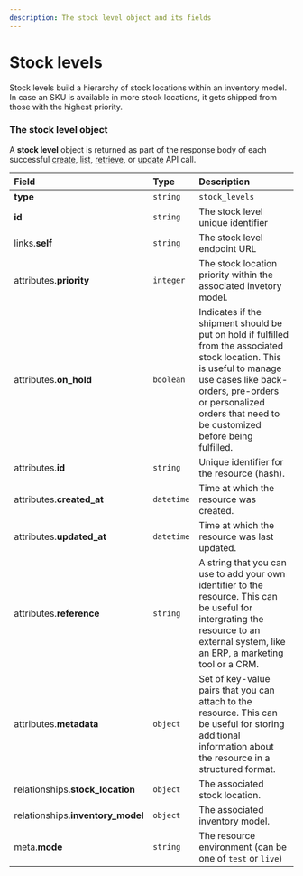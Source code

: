 ```yaml
---
description: The stock level object and its fields
---
```


# Stock levels

Stock levels build a hierarchy of stock locations within an inventory model.
In case an SKU is available in more stock locations, it gets shipped from those with the highest priority.


### The stock level object

A **stock level** object is returned as part of the response body of each successful
[create](/api-reference/resources/stock_levels/create_stock_level),
[list](/api-reference/resources/stock_levels/list_stock_levels),
[retrieve](/api-reference/resources/stock_levels/retrieve_stock_level),
or [update](/api-reference/resources/stock_levels/update_stock_level) API call.

| Field | Type | Description |
| :--- | :--- | :--- |
| **type** | `string` | `stock_levels` |
| **id** | `string` | The stock level unique identifier |
| links.**self** | `string` | The stock level endpoint URL |
| attributes.**priority** | `integer` | The stock location priority within the associated invetory model. |
| attributes.**on_hold** | `boolean` | Indicates if the shipment should be put on hold if fulfilled from the associated stock location. This is useful to manage use cases like back-orders, pre-orders or personalized orders that need to be customized before being fulfilled. |
| attributes.**id** | `string` | Unique identifier for the resource (hash). |
| attributes.**created_at** | `datetime` | Time at which the resource was created. |
| attributes.**updated_at** | `datetime` | Time at which the resource was last updated. |
| attributes.**reference** | `string` | A string that you can use to add your own identifier to the resource. This can be useful for intergrating the resource to an external system, like an ERP, a marketing tool or a CRM. |
| attributes.**metadata** | `object` | Set of key-value pairs that you can attach to the resource. This can be useful for storing additional information about the resource in a structured format. |
| relationships.**stock_location** | `object` | The associated stock location. |
| relationships.**inventory_model** | `object` | The associated inventory model. |
| meta.**mode** | `string` | The resource environment \(can be one of `test` or `live`\) |
